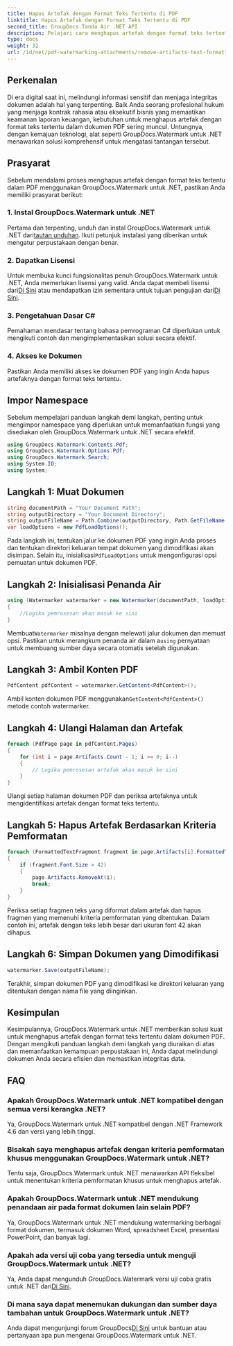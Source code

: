 ```yaml
---
title: Hapus Artefak dengan Format Teks Tertentu di PDF
linktitle: Hapus Artefak dengan Format Teks Tertentu di PDF
second_title: GroupDocs.Tanda Air .NET API
description: Pelajari cara menghapus artefak dengan format teks tertentu dalam PDF menggunakan GroupDocs untuk .NET. Ikuti panduan langkah demi langkah kami.
type: docs
weight: 32
url: /id/net/pdf-watermarking-attachments/remove-artifacts-text-formatting-pdf/
---
```

## Perkenalan
Di era digital saat ini, melindungi informasi sensitif dan menjaga integritas dokumen adalah hal yang terpenting. Baik Anda seorang profesional hukum yang menjaga kontrak rahasia atau eksekutif bisnis yang memastikan keamanan laporan keuangan, kebutuhan untuk menghapus artefak dengan format teks tertentu dalam dokumen PDF sering muncul. Untungnya, dengan kemajuan teknologi, alat seperti GroupDocs.Watermark untuk .NET menawarkan solusi komprehensif untuk mengatasi tantangan tersebut.
## Prasyarat
Sebelum mendalami proses menghapus artefak dengan format teks tertentu dalam PDF menggunakan GroupDocs.Watermark untuk .NET, pastikan Anda memiliki prasyarat berikut:
### 1. Instal GroupDocs.Watermark untuk .NET
 Pertama dan terpenting, unduh dan instal GroupDocs.Watermark untuk .NET dari[tautan unduhan](https://releases.groupdocs.com/Watermark/net/). Ikuti petunjuk instalasi yang diberikan untuk mengatur perpustakaan dengan benar.
### 2. Dapatkan Lisensi
Untuk membuka kunci fungsionalitas penuh GroupDocs.Watermark untuk .NET, Anda memerlukan lisensi yang valid. Anda dapat membeli lisensi dari[Di Sini](https://purchase.groupdocs.com/buy) atau mendapatkan izin sementara untuk tujuan pengujian dari[Di Sini](https://purchase.groupdocs.com/temporary-license/).
### 3. Pengetahuan Dasar C#
Pemahaman mendasar tentang bahasa pemrograman C# diperlukan untuk mengikuti contoh dan mengimplementasikan solusi secara efektif.
### 4. Akses ke Dokumen
Pastikan Anda memiliki akses ke dokumen PDF yang ingin Anda hapus artefaknya dengan format teks tertentu.

## Impor Namespace
Sebelum mempelajari panduan langkah demi langkah, penting untuk mengimpor namespace yang diperlukan untuk memanfaatkan fungsi yang disediakan oleh GroupDocs.Watermark untuk .NET secara efektif.
```csharp
using GroupDocs.Watermark.Contents.Pdf;
using GroupDocs.Watermark.Options.Pdf;
using GroupDocs.Watermark.Search;
using System.IO;
using System;
```
## Langkah 1: Muat Dokumen
```csharp
string documentPath = "Your Document Path";
string outputDirectory = "Your Document Directory";
string outputFileName = Path.Combine(outputDirectory, Path.GetFileName(documentPath));
var loadOptions = new PdfLoadOptions();
```
 Pada langkah ini, tentukan jalur ke dokumen PDF yang ingin Anda proses dan tentukan direktori keluaran tempat dokumen yang dimodifikasi akan disimpan. Selain itu, inisialisasi`PdfLoadOptions` untuk mengonfigurasi opsi pemuatan untuk dokumen PDF.
## Langkah 2: Inisialisasi Penanda Air
```csharp
using (Watermarker watermarker = new Watermarker(documentPath, loadOptions))
{
    //Logika pemrosesan akan masuk ke sini
}
```
 Membuat`Watermarker` misalnya dengan melewati jalur dokumen dan memuat opsi. Pastikan untuk merangkum penanda air dalam a`using` pernyataan untuk membuang sumber daya secara otomatis setelah digunakan.
## Langkah 3: Ambil Konten PDF
```csharp
PdfContent pdfContent = watermarker.GetContent<PdfContent>();
```
 Ambil konten dokumen PDF menggunakan`GetContent<PdfContent>()` metode contoh watermarker.
## Langkah 4: Ulangi Halaman dan Artefak
```csharp
foreach (PdfPage page in pdfContent.Pages)
{
    for (int i = page.Artifacts.Count - 1; i >= 0; i--)
    {
        // Logika pemrosesan artefak akan masuk ke sini
    }
}
```
Ulangi setiap halaman dokumen PDF dan periksa artefaknya untuk mengidentifikasi artefak dengan format teks tertentu.
## Langkah 5: Hapus Artefak Berdasarkan Kriteria Pemformatan
```csharp
foreach (FormattedTextFragment fragment in page.Artifacts[i].FormattedTextFragments)
{
    if (fragment.Font.Size > 42)
    {
        page.Artifacts.RemoveAt(i);
        break;
    }
}
```
Periksa setiap fragmen teks yang diformat dalam artefak dan hapus fragmen yang memenuhi kriteria pemformatan yang ditentukan. Dalam contoh ini, artefak dengan teks lebih besar dari ukuran font 42 akan dihapus.
## Langkah 6: Simpan Dokumen yang Dimodifikasi
```csharp
watermarker.Save(outputFileName);
```
Terakhir, simpan dokumen PDF yang dimodifikasi ke direktori keluaran yang ditentukan dengan nama file yang diinginkan.

## Kesimpulan
Kesimpulannya, GroupDocs.Watermark untuk .NET memberikan solusi kuat untuk menghapus artefak dengan format teks tertentu dalam dokumen PDF. Dengan mengikuti panduan langkah demi langkah yang diuraikan di atas dan memanfaatkan kemampuan perpustakaan ini, Anda dapat melindungi dokumen Anda secara efisien dan memastikan integritas data.
## FAQ
### Apakah GroupDocs.Watermark untuk .NET kompatibel dengan semua versi kerangka .NET?
Ya, GroupDocs.Watermark untuk .NET kompatibel dengan .NET Framework 4.6 dan versi yang lebih tinggi.
### Bisakah saya menghapus artefak dengan kriteria pemformatan khusus menggunakan GroupDocs.Watermark untuk .NET?
Tentu saja, GroupDocs.Watermark untuk .NET menawarkan API fleksibel untuk menentukan kriteria pemformatan khusus untuk menghapus artefak.
### Apakah GroupDocs.Watermark untuk .NET mendukung penandaan air pada format dokumen lain selain PDF?
Ya, GroupDocs.Watermark untuk .NET mendukung watermarking berbagai format dokumen, termasuk dokumen Word, spreadsheet Excel, presentasi PowerPoint, dan banyak lagi.
### Apakah ada versi uji coba yang tersedia untuk menguji GroupDocs.Watermark untuk .NET?
 Ya, Anda dapat mengunduh GroupDocs.Watermark versi uji coba gratis untuk .NET dari[Di Sini](https://releases.groupdocs.com/).
### Di mana saya dapat menemukan dukungan dan sumber daya tambahan untuk GroupDocs.Watermark untuk .NET?
 Anda dapat mengunjungi forum GroupDocs[Di Sini](https://forum.groupdocs.com/c/watermark/19) untuk bantuan atau pertanyaan apa pun mengenai GroupDocs.Watermark untuk .NET.
